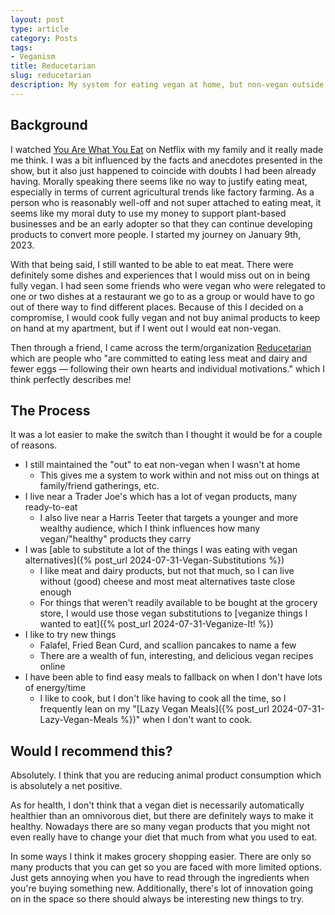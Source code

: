 ```yaml
---
layout: post
type: article
category: Posts
tags:
- Veganism
title: Reducetarian
slug: reducetarian
description: My system for eating vegan at home, but non-vegan outside of the house.
---
```


## Background

I watched [You Are What You Eat](https://www.imdb.com/title/tt30386970/) on Netflix with my family and it really made me think. I was a bit influenced by the facts and anecdotes presented in the show, but it also just happened to coincide with doubts I had been already having. Morally speaking there seems like no way to justify eating meat, especially in terms of current agricultural trends like factory farming. As a person who is reasonably well-off and not super attached to eating meat, it seems like my moral duty to use my money to support plant-based businesses and be an early adopter so that they can continue developing products to convert more people. I started my journey on January 9th, 2023. 

With that being said, I still wanted to be able to eat meat. There were definitely some dishes and experiences that I would miss out on in being fully vegan. I had seen some friends who were vegan who were relegated to one or two dishes at a restaurant we go to as a group or would have to go out of there way to find different places. Because of this I decided on a compromise, I would cook fully vegan and not buy animal products to keep on hand at my apartment, but if I went out I would eat non-vegan.

Then through a friend, I came across the term/organization [Reducetarian](https://www.reducetarian.org/reducetarian-guide) which are people who "are committed to eating less meat and dairy and fewer eggs — following their own hearts and individual motivations." which I think perfectly describes me!

## The Process

It was a lot easier to make the switch than I thought it would be for a couple of reasons.
* I still maintained the "out" to eat non-vegan when I wasn't at home
    * This gives me a system to work within and not miss out on things at family/friend gatherings, etc.
* I live near a Trader Joe's which has a lot of vegan products, many ready-to-eat
    * I also live near a Harris Teeter that targets a younger and more wealthy audience, which I think influences how many vegan/"healthy" products they carry
* I was [able to substitute a lot of the things I was eating with vegan alternatives]({% post_url 2024-07-31-Vegan-Substitutions %})
    * I like meat and dairy products, but not that much, so I can live without (good) cheese and most meat alternatives taste close enough
    * For things that weren't readily available to be bought at the grocery store, I would use those vegan substitutions to [veganize things I wanted to eat]({% post_url 2024-07-31-Veganize-It! %})
* I like to try new things
    * Falafel, Fried Bean Curd, and scallion pancakes to name a few
    * There are a wealth of fun, interesting, and delicious vegan recipes online
* I have been able to find easy meals to fallback on when I don't have lots of energy/time
    * I like to cook, but I don't like having to cook all the time, so I frequently lean on my "[Lazy Vegan Meals]({% post_url 2024-07-31-Lazy-Vegan-Meals %})" when I don't want to cook.

## Would I recommend this?

Absolutely. I think that you are reducing animal product consumption which is absolutely a net positive.

As for health, I don't think that a vegan diet is necessarily automatically healthier than an omnivorous diet, but there are definitely ways to make it healthy. Nowadays there are so many vegan products that you might not even really have to change your diet that much from what you used to eat.

In some ways I think it makes grocery shopping easier. There are only so many products that you can get so you are faced with more limited options. Just gets annoying when you have to read through the ingredients when you're buying something new. Additionally, there's lot of innovation going on in the space so there should always be interesting new things to try.